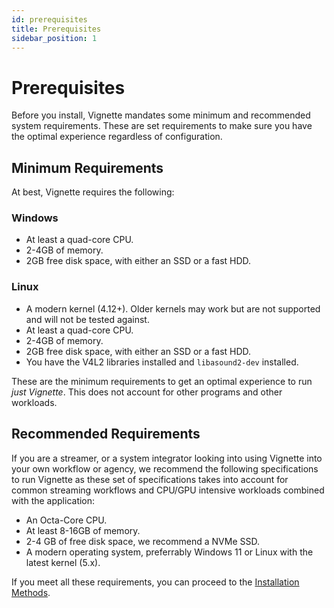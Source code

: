 ```yaml
---
id: prerequisites
title: Prerequisites
sidebar_position: 1
---
```


# Prerequisites

Before you install, Vignette mandates some minimum and recommended system requirements. These are set requirements to make sure you have the optimal experience
regardless of configuration.

## Minimum Requirements

At best, Vignette requires the following:

### Windows

- At least a quad-core CPU.
- 2-4GB of memory.
- 2GB free disk space, with either an SSD or a fast HDD.

### Linux

- A modern kernel (4.12+). Older kernels may work but are not supported and will not be tested against.
- At least a quad-core CPU.
- 2-4GB of memory.
- 2GB free disk space, with either an SSD or a fast HDD.
- You have the V4L2 libraries installed and `libasound2-dev` installed.

These are the minimum requirements to get an optimal experience to run *just Vignette*. This does not account for other programs and other workloads.

## Recommended Requirements

If you are a streamer, or a system integrator looking into using Vignette into your own workflow or agency, we recommend the following specifications to run
Vignette as these set of specifications takes into account for common streaming workflows and CPU/GPU intensive workloads combined with the application:

- An Octa-Core CPU.
- At least 8-16GB of memory.
- 2-4 GB of free disk space, we recommend a NVMe SSD.
- A modern operating system, preferrably Windows 11 or Linux with the latest kernel (5.x).


If you meet all these requirements, you can proceed to the [Installation Methods](install-methods.md).
